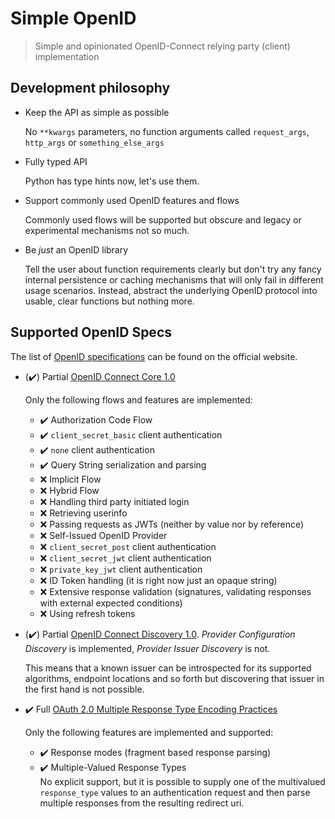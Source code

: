 # Simple OpenID

> Simple and opinionated OpenID-Connect relying party (client) implementation


## Development philosophy

- Keep the API as simple as possible

  No `**kwargs` parameters, no function arguments called `request_args`, `http_args` or `something_else_args`

- Fully typed API

  Python has type hints now, let's use them.

- Support commonly used OpenID features and flows

  Commonly used flows will be supported but obscure and legacy or experimental mechanisms not so much.

- Be *just* an OpenID library

  Tell the user about function requirements clearly but don't try any fancy internal persistence or caching mechanisms that will only fail in different usage scenarios.
  Instead, abstract the underlying OpenID protocol into usable, clear functions but nothing more.


## Supported OpenID Specs

The list of [OpenID specifications](https://openid.net/developers/specs/) can be found on the official website.

- (✔️) Partial [OpenID Connect Core 1.0](https://openid.net/specs/openid-connect-core-1_0.html)

  Only the following flows and features are implemented:
  - ✔️ Authorization Code Flow
  - ✔️ `client_secret_basic` client authentication
  - ✔️ `none` client authentication
  - ✔️ Query String serialization and parsing
  - ❌ Implicit Flow
  - ❌ Hybrid Flow
  - ❌ Handling third party initiated login
  - ❌ Retrieving userinfo
  - ❌ Passing requests as JWTs (neither by value nor by reference)
  - ❌ Self-Issued OpenID Provider
  - ❌ `client_secret_post` client authentication
  - ❌ `client_secret_jwt` client authentication
  - ❌ `private_key_jwt` client authentication
  - ❌ ID Token handling (it is right now just an opaque string)
  - ❌ Extensive response validation (signatures, validating responses with external expected conditions)
  - ❌ Using refresh tokens

- (✔️) Partial [OpenID Connect Discovery 1.0](https://openid.net/specs/openid-connect-discovery-1_0.html).
  *Provider Configuration Discovery* is implemented, *Provider Issuer Discovery* is not.

  This means that a known issuer can be introspected for its supported algorithms, endpoint locations and so forth but discovering that issuer in the first hand is not possible.

- ✔️ Full [OAuth 2.0 Multiple Response Type Encoding Practices](https://openid.net/specs/oauth-v2-multiple-response-types-1_0.html)

  Only the following features are implemented and supported:
  - ✔️  Response modes (fragment based response parsing)
  - ✔️  Multiple-Valued Response Types <br>
    No explicit support, but it is possible to supply one of the multivalued `response_type` values to an authentication request and then parse multiple responses from the resulting redirect uri.
